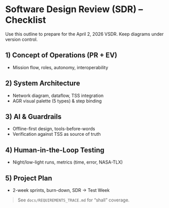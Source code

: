# Software Design Review (SDR) – Checklist

Use this outline to prepare for the April 2, 2026 VSDR. Keep diagrams under version control.

## 1) Concept of Operations (PR + EV)
- Mission flow, roles, autonomy, interoperability

## 2) System Architecture
- Network diagram, dataflow, TSS integration
- AGR visual palette (5 types) & step binding

## 3) AI & Guardrails
- Offline-first design, tools-before-words
- Verification against TSS as source of truth

## 4) Human-in-the-Loop Testing
- Night/low-light runs, metrics (time, error, NASA-TLX)

## 5) Project Plan
- 2-week sprints, burn-down, SDR → Test Week

> See `docs/REQUIREMENTS_TRACE.md` for “shall” coverage.
